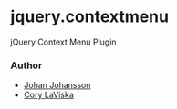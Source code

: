 # jquery.contextmenu

jQuery Context Menu Plugin

### Author
  - [Johan Johansson](https://github.com/myspace-nu/)
  - [Cory LaViska](http://abeautifulsite.net/)
  